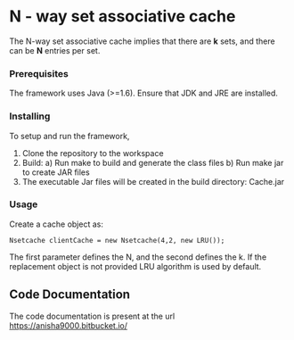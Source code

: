 # N - way set associative cache

The N-way set associative cache implies that there are **k** sets, and there can be **N** entries per set.

### Prerequisites

The framework uses Java (>=1.6). Ensure that JDK and JRE are installed.

### Installing

To setup and run the framework,

1. Clone the repository to the workspace
2. Build:
	a) Run make to build and generate the class files
	b) Run make jar to create JAR files
3. The executable Jar files will be created in the build directory: Cache.jar

### Usage

Create a cache object as:

```
Nsetcache clientCache = new Nsetcache(4,2, new LRU());
```

The first parameter defines the N, and the second defines the k. If the replacement object is not provided LRU algorithm is used by default. 

## Code Documentation

The code documentation is present at the url https://anisha9000.bitbucket.io/

